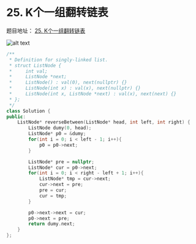 # 25. K个一组翻转链表

题目地址： [25. K个一组翻转链表](https://leetcode.cn/problems/reverse-nodes-in-k-group/description/)

![alt text](../../图片/0603-0605链表/92反转链表2.png)

```c++
/**
 * Definition for singly-linked list.
 * struct ListNode {
 *     int val;
 *     ListNode *next;
 *     ListNode() : val(0), next(nullptr) {}
 *     ListNode(int x) : val(x), next(nullptr) {}
 *     ListNode(int x, ListNode *next) : val(x), next(next) {}
 * };
 */
class Solution {
public:
    ListNode* reverseBetween(ListNode* head, int left, int right) {
        ListNode dumy(0, head);
        ListNode* p0 = &dumy;
        for(int i = 0; i < left - 1; i++){
            p0 = p0->next;
        }

        ListNode* pre = nullptr;
        ListNode* cur = p0->next;
        for(int i = 0; i < right - left + 1; i++){
            ListNode* tmp = cur->next;
            cur->next = pre;
            pre = cur;
            cur = tmp;
        }

        p0->next->next = cur;
        p0->next = pre;
        return dumy.next;
    }
};
```